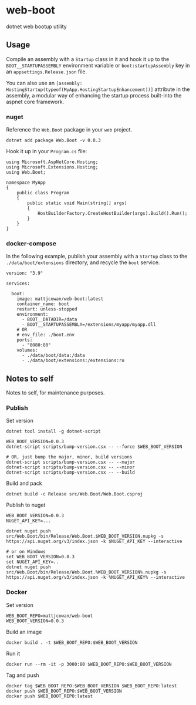 # web-boot

dotnet web bootup utility

## Usage

Compile an assembly with a `Startup` class in it and hook it up to the `BOOT__STARTUPASSEMBLY` environment
variable or `boot:startupAssembly` key in an `appsettings.Release.json` file.

You can also use an `[assembly: HostingStartup(typeof(MyApp.HostingStartupEnhancement))]` 
attribute in the assembly, a modular way of enhancing the startup process built-into the aspnet core framework.

### nuget

Reference the `Web.Boot` package in your `web` project.

```
dotnet add package Web.Boot -v 0.0.3
```

Hook it up in your `Program.cs` file:

```
using Microsoft.AspNetCore.Hosting;
using Microsoft.Extensions.Hosting;
using Web.Boot;

namespace MyApp
{
    public class Program
    {
        public static void Main(string[] args)
        {
            HostBuilderFactory.CreateHostBuilder(args).Build().Run();
        }
    }
}
```

### docker-compose

In the following example, publish your assembly with a `Startup` class to the `./data/boot/extensions` directory, and recycle the `boot` service.

```
version: "3.9"

services:

  boot:
    image: mattjcowan/web-boot:latest
    container_name: boot
    restart: unless-stopped
    environment: 
      - BOOT__DATADIR=/data
      - BOOT__STARTUPASSEMBLY=/extensions/myapp/myapp.dll
    # OR
    # env_file: ./boot.env
    ports:
      - "8080:80"
    volumes:
      - ./data/boot/data:/data
      - ./data/boot/extensions:/extensions:ro
```

## Notes to self

Notes to self, for maintenance purposes.

### Publish

Set version

```
dotnet tool install -g dotnet-script

WEB_BOOT_VERSION=0.0.3
dotnet-script scripts/bump-version.csx -- --force $WEB_BOOT_VERSION

# OR, just bump the major, minor, build versions
dotnet-script scripts/bump-version.csx -- --major
dotnet-script scripts/bump-version.csx -- --minor
dotnet-script scripts/bump-version.csx -- --build
```

Build and pack

```
dotnet build -c Release src/Web.Boot/Web.Boot.csproj
```

Publish to nuget

```
WEB_BOOT_VERSION=0.0.3
NUGET_API_KEY=...

dotnet nuget push src/Web.Boot/bin/Release/Web.Boot.$WEB_BOOT_VERSION.nupkg -s https://api.nuget.org/v3/index.json -k $NUGET_API_KEY --interactive

# or on Windows
set WEB_BOOT_VERSION=0.0.3
set NUGET_API_KEY=..
dotnet nuget push src/Web.Boot/bin/Release/Web.Boot.%WEB_BOOT_VERSION%.nupkg -s https://api.nuget.org/v3/index.json -k %NUGET_API_KEY% --interactive
```

### Docker

Set version

```
WEB_BOOT_REPO=mattjcowan/web-boot
WEB_BOOT_VERSION=0.0.3
```

Build an image

```
docker build . -t $WEB_BOOT_REPO:$WEB_BOOT_VERSION
```

Run it

```
docker run --rm -it -p 3000:80 $WEB_BOOT_REPO:$WEB_BOOT_VERSION
```

Tag and push

```
docker tag $WEB_BOOT_REPO:$WEB_BOOT_VERSION $WEB_BOOT_REPO:latest
docker push $WEB_BOOT_REPO:$WEB_BOOT_VERSION
docker push $WEB_BOOT_REPO:latest
```

